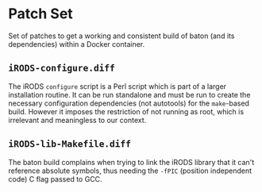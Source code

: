 # Patch Set

Set of patches to get a working and consistent build of baton (and its
dependencies) within a Docker container.

## `iRODS-configure.diff`
The iRODS `configure` script is a Perl script which is part of a larger
installation routine. It can be run standalone and must be run to create
the necessary configuration dependencies (not autotools) for the
`make`-based build. However it imposes the restriction of not running as
root, which is irrelevant and meaningless to our context.

## `iRODS-lib-Makefile.diff`
The baton build complains when trying to link the iRODS library that it
can't reference absolute symbols, thus needing the `-fPIC` (position
independent code) C flag passed to GCC.
